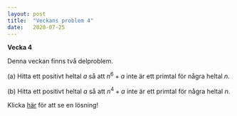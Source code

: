 ```yaml
---
layout: post
title:  "Veckans problem 4"
date:   2020-07-25
---
```

<script type="text/javascript"
        src="https://cdnjs.cloudflare.com/ajax/libs/mathjax/2.7.0/MathJax.js?config=TeX-AMS_CHTML"></script>
<script type="text/x-mathjax-config">
MathJax.Hub.Config({
tex2jax: {
inlineMath: [['$','$'], ['\\(','\\)']],
processEscapes: true},
jax: ["input/TeX","input/MathML","input/AsciiMath","output/CommonHTML"],
extensions: ["tex2jax.js","mml2jax.js","asciimath2jax.js","MathMenu.js","MathZoom.js","AssistiveMML.js", "[Contrib]/a11y/accessibility-menu.js"],
TeX: {
extensions: ["AMSmath.js","AMSsymbols.js","noErrors.js","noUndefined.js"],
equationNumbers: {
autoNumber: "AMS"
}
}
});
</script>

**Vecka 4**

Denna veckan finns två delproblem.

(a) Hitta ett positivt heltal $a$ så att $n^6 + a$ inte är ett primtal för några heltal $n$.

(b) Hitta ett positivt heltal $a$ så att $n^4 + a$ inte är ett primtal för några heltal $n$.

Klicka [här](/veckans_problem_solutions/sol_4) för att se en lösning!
